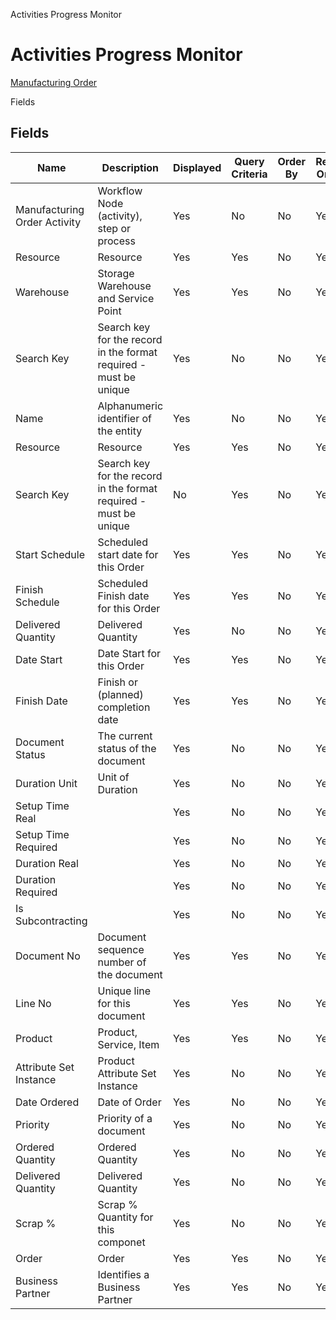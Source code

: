 
Activities Progress Monitor
# Activities Progress Monitor



[Manufacturing Order](../../functional-guide/window/window-manufacturing-order.md)

Fields
## Fields




Name                         | Description                                                       | Displayed | Query Criteria | Order By | Read Only | Mandatory
---------------------------- | ----------------------------------------------------------------- | --------- | -------------- | -------- | --------- | ---------
Manufacturing Order Activity | Workflow Node (activity), step or process                         | Yes       | No             | No       | Yes       | No       
Resource                     | Resource                                                          | Yes       | Yes            | No       | Yes       | No       
Warehouse                    | Storage Warehouse and Service Point                               | Yes       | Yes            | No       | Yes       | No       
Search Key                   | Search key for the record in the format required - must be unique | Yes       | No             | No       | Yes       | No       
Name                         | Alphanumeric identifier of the entity                             | Yes       | No             | No       | Yes       | No       
Resource                     | Resource                                                          | Yes       | Yes            | No       | Yes       | No       
Search Key                   | Search key for the record in the format required - must be unique | No        | Yes            | No       | Yes       | No       
Start Schedule               | Scheduled start date for this Order                               | Yes       | Yes            | No       | Yes       | No       
Finish Schedule              | Scheduled Finish date for this Order                              | Yes       | Yes            | No       | Yes       | No       
Delivered Quantity           | Delivered Quantity                                                | Yes       | No             | No       | Yes       | No       
Date Start                   | Date Start for this Order                                         | Yes       | Yes            | No       | Yes       | No       
Finish Date                  | Finish or (planned) completion date                               | Yes       | Yes            | No       | Yes       | No       
Document Status              | The current status of the document                                | Yes       | No             | No       | Yes       | No       
Duration Unit                | Unit of Duration                                                  | Yes       | No             | No       | Yes       | No       
Setup Time Real              |                                                                   | Yes       | No             | No       | Yes       | No       
Setup Time Required          |                                                                   | Yes       | No             | No       | Yes       | No       
Duration Real                |                                                                   | Yes       | No             | No       | Yes       | No       
Duration Required            |                                                                   | Yes       | No             | No       | Yes       | No       
Is Subcontracting            |                                                                   | Yes       | No             | No       | Yes       | No       
Document No                  | Document sequence number of the document                          | Yes       | Yes            | No       | Yes       | No       
Line No                      | Unique line for this document                                     | Yes       | Yes            | No       | Yes       | No       
Product                      | Product, Service, Item                                            | Yes       | Yes            | No       | Yes       | No       
Attribute Set Instance       | Product Attribute Set Instance                                    | Yes       | No             | No       | Yes       | No       
Date Ordered                 | Date of Order                                                     | Yes       | No             | No       | Yes       | No       
Priority                     | Priority of a document                                            | Yes       | No             | No       | Yes       | No       
Ordered Quantity             | Ordered Quantity                                                  | Yes       | No             | No       | Yes       | No       
Delivered Quantity           | Delivered Quantity                                                | Yes       | No             | No       | Yes       | No       
Scrap %                      | Scrap % Quantity for this componet                                | Yes       | No             | No       | Yes       | No       
Order                        | Order                                                             | Yes       | Yes            | No       | Yes       | No       
Business Partner             | Identifies a Business Partner                                     | Yes       | Yes            | No       | Yes       | No       
